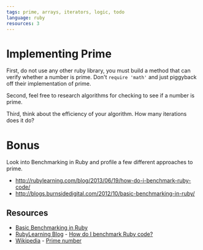 ```yaml
---
tags: prime, arrays, iterators, logic, todo
language: ruby
resources: 3
---
```


# Implementing Prime

First, do not use any other ruby library, you must build a method that can verify whether a number is prime. Don't `require 'math'` and just piggyback off their implementation of prime.

Second, feel free to research algorithms for checking to see if a number is prime.

Third, think about the efficiency of your algorithm. How many iterations does it do?

# Bonus

Look into Benchmarking in Ruby and profile a few different approaches to prime.

- http://rubylearning.com/blog/2013/06/19/how-do-i-benchmark-ruby-code/
- http://blogs.burnsidedigital.com/2012/10/basic-benchmarking-in-ruby/


## Resources
* [Basic Benchmarking in Ruby](http://rubylearning.com/blog/2013/06/19/how-do-i-benchmark-ruby-code/)
* [RubyLearning Blog](http://rubylearning.com/blog/) - [How do I benchmark Ruby code?](http://rubylearning.com/blog/2013/06/19/how-do-i-benchmark-ruby-code/)
* [Wikipedia](http://en.wikipedia.org/) - [Prime number](http://en.wikipedia.org/wiki/Prime_number)
